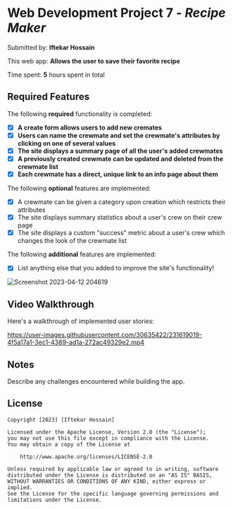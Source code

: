 # Web Development Project 7 - *Recipe Maker*

Submitted by: **Iftekar Hossain**

This web app: **Allows the user to save their favorite recipe**

Time spent: **5** hours spent in total

## Required Features

The following **required** functionality is completed:

- [X] **A create form allows users to add new cremates**
- [X] **Users can name the crewmate and set the crewmate's attributes by clicking on one of several values**
- [X] **The site displays a summary page of all the user's added crewmates**
- [X] **A previously created crewmate can be updated and deleted from the crewmate list**
- [X] **Each crewmate has a direct, unique link to an info page about them**

The following **optional** features are implemented:

- [X] A crewmate can be given a category upon creation which restricts their attributes
- [X] The site displays summary statistics about a user's crew on their crew page 
- [X] The site displays a custom "success" metric about a user's crew which changes the look of the crewmate list

The following **additional** features are implemented:

* [X] List anything else that you added to improve the site's functionality!

![Screenshot 2023-04-12 204619](https://user-images.githubusercontent.com/30635422/231617082-113d4817-19c5-4a39-9580-d4e417f4675e.png)

## Video Walkthrough

Here's a walkthrough of implemented user stories:

https://user-images.githubusercontent.com/30635422/231619019-4f5a17a1-3ec1-4389-ad1a-272ac49329e2.mp4


## Notes

Describe any challenges encountered while building the app.

## License

    Copyright [2023] [Iftekar Hossain]

    Licensed under the Apache License, Version 2.0 (the "License");
    you may not use this file except in compliance with the License.
    You may obtain a copy of the License at

        http://www.apache.org/licenses/LICENSE-2.0

    Unless required by applicable law or agreed to in writing, software
    distributed under the License is distributed on an "AS IS" BASIS,
    WITHOUT WARRANTIES OR CONDITIONS OF ANY KIND, either express or implied.
    See the License for the specific language governing permissions and
    limitations under the License.
